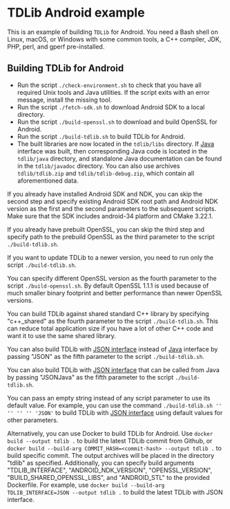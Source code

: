 # TDLib Android example

This is an example of building `TDLib` for Android.
You need a Bash shell on Linux, macOS, or Windows with some common tools, a C++ compiler, JDK, PHP, perl, and gperf pre-installed.

## Building TDLib for Android

* Run the script `./check-environment.sh` to check that you have all required Unix tools and Java utilities. If the script exits with an error message, install the missing tool.
* Run the script `./fetch-sdk.sh` to download Android SDK to a local directory.
* Run the script `./build-openssl.sh` to download and build OpenSSL for Android.
* Run the script `./build-tdlib.sh` to build TDLib for Android.
* The built libraries are now located in the `tdlib/libs` directory. If [Java](https://github.com/tdlib/td#using-java) interface was built, then corresponding Java code is located in the `tdlib/java` directory, and standalone Java documentation can be found in the `tdlib/javadoc` directory. You can also use archives `tdlib/tdlib.zip` and `tdlib/tdlib-debug.zip`, which contain all aforementioned data.

If you already have installed Android SDK and NDK, you can skip the second step and specify existing Android SDK root path and Android NDK version as the first and the second parameters to the subsequent scripts. Make sure that the SDK includes android-34 platform and CMake 3.22.1.

If you already have prebuilt OpenSSL, you can skip the third step and specify path to the prebuild OpenSSL as the third parameter to the script `./build-tdlib.sh`.

If you want to update TDLib to a newer version, you need to run only the script `./build-tdlib.sh`.

You can specify different OpenSSL version as the fourth parameter to the script `./build-openssl.sh`. By default OpenSSL 1.1.1 is used because of much smaller binary footprint and better performance than newer OpenSSL versions.

You can build TDLib against shared standard C++ library by specifying "c++_shared" as the fourth parameter to the script `./build-tdlib.sh`. This can reduce total application size if you have a lot of other C++ code and want it to use the same shared library.

You can also build TDLib with [JSON interface](https://github.com/tdlib/td#using-json) instead of [Java](https://github.com/tdlib/td#using-java) interface by passing "JSON" as the fifth parameter to the script `./build-tdlib.sh`.

You can also build TDLib with [JSON interface](https://github.com/tdlib/td#using-json) that can be called from Java by passing "JSONJava" as the fifth parameter to the script `./build-tdlib.sh`.

You can pass an empty string instead of any script parameter to use its default value. For example, you can use the command `./build-tdlib.sh '' '' '' '' 'JSON'` to build TDLib with [JSON interface](https://github.com/tdlib/td#using-json) using default values for other parameters.

Alternatively, you can use Docker to build TDLib for Android. Use `docker build --output tdlib .` to build the latest TDLib commit from Github, or `docker build --build-arg COMMIT_HASH=<commit-hash> --output tdlib .` to build specific commit. The output archives will be placed in the directory "tdlib" as specified. Additionally, you can specify build arguments "TDLIB_INTERFACE", "ANDROID_NDK_VERSION", "OPENSSL_VERSION", "BUILD_SHARED_OPENSSL_LIBS", and "ANDROID_STL" to the provided Dockerfile. For example, use `docker build --build-arg TDLIB_INTERFACE=JSON --output tdlib .` to build the latest TDLib with JSON interface.
